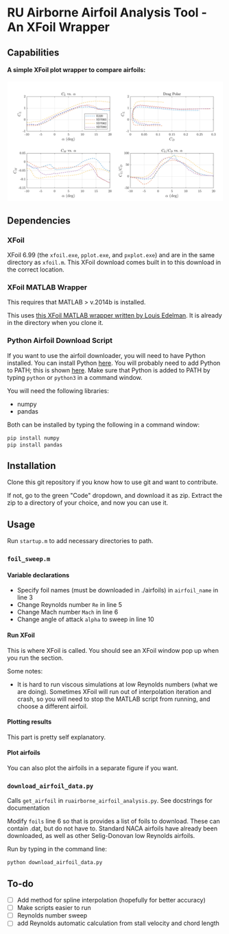 # RU Airborne Airfoil Analysis Tool - An XFoil Wrapper
## Capabilities
#### A simple XFoil plot wrapper to compare airfoils:
![example plot](./docs/airfoil_comparison.png)

## Dependencies
### XFoil
XFoil 6.99 (the `xfoil.exe`, `pplot.exe`, and `pxplot.exe`) and are in the same directory as `xfoil.m`. This XFoil download comes built in to this download in the correct location.

### XFoil MATLAB Wrapper
This requires that MATLAB > v.2014b is installed.

This uses [this XFoil MATLAB wrapper written by Louis Edelman](https://www.mathworks.com/matlabcentral/fileexchange/49706-xfoil-interface-updated). It is already in the directory when you clone it.

### Python Airfoil Download Script
If you want to use the airfoil downloader, you will need to have Python installed. You can install Python [here](https://www.python.org/downloads/). You will probably need to add Python to PATH; this is shown [here](https://datatofish.com/add-python-to-windows-path/). Make sure that Python is added to PATH by typing `python` or `python3` in a command window. 

You will need the following libraries:
- numpy
- pandas

Both can be installed by typing the following in a command window:
    
    pip install numpy
    pip install pandas

## Installation
Clone this git repository if you know how to use git and want to contribute.

If not, go to the green "Code" dropdown, and download it as zip. Extract the zip to a directory of your choice, and now you can use it.

## Usage
Run `startup.m` to add necessary directories to path.

### `foil_sweep.m`
#### Variable declarations
- Specify foil names (must be downloaded in ./airfoils) in `airfoil_name` in line 3
- Change Reynolds number `Re` in line 5
- Change Mach number `Mach` in line 6
- Change angle of attack `alpha` to sweep in line 10

#### Run XFoil
This is where XFoil is called. You should see an XFoil window pop up when you run the section.

Some notes:
 - It is hard to run viscous simulations at low Reynolds numbers (what we are doing). Sometimes XFoil will run out of interpolation iteration and crash, so you will need to stop the MATLAB script from running, and choose a different airfoil.

#### Plotting results
This part is pretty self explanatory.

#### Plot airfoils
You can also plot the airfoils in a separate figure if you want.

### `download_airfoil_data.py`
Calls `get_airfoil` in `ruairborne_airfoil_analysis.py`. See docstrings for documentation

Modify `foils` line 6 so that is provides a list of foils to download. These can contain .dat, but do not have to. Standard NACA airfoils have already been downloaded, as well as other Selig-Donovan low Reynolds airfoils.

Run by typing in the command line:

    python download_airfoil_data.py


## To-do
- [ ] Add method for spline interpolation (hopefully for better accuracy)
- [ ] Make scripts easier to run
- [ ] Reynolds number sweep
- [ ] add Reynolds automatic calculation from stall velocity and chord length